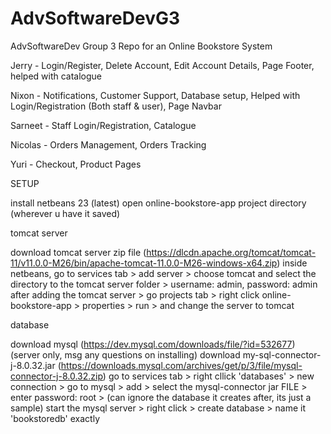 # AdvSoftwareDevG3

AdvSoftwareDev Group 3
Repo for an Online Bookstore System

Jerry - Login/Register, Delete Account, Edit Account Details, Page Footer, helped with catalogue

Nixon - Notifications, Customer Support, Database setup, Helped with Login/Registration (Both staff & user), Page Navbar

Sarneet - Staff Login/Registration, Catalogue

Nicolas - Orders Management, Orders Tracking

Yuri - Checkout, Product Pages

SETUP

install netbeans 23 (latest)
open online-bookstore-app project directory (wherever u have it saved)

tomcat server 

download tomcat server zip file (https://dlcdn.apache.org/tomcat/tomcat-11/v11.0.0-M26/bin/apache-tomcat-11.0.0-M26-windows-x64.zip)
inside netbeans, go to services tab > add server > choose tomcat and select the directory to the tomcat server folder > username: admin, password: admin
after adding the tomcat server > go projects tab > right click online-bookstore-app > properties > run > and change the server to tomcat

database

download mysql (https://dev.mysql.com/downloads/file/?id=532677) (server only, msg any questions on installing)
download my-sql-connector-j-8.0.32.jar (https://downloads.mysql.com/archives/get/p/3/file/mysql-connector-j-8.0.32.zip)
go to services tab > right cllick 'databases' > new connection > go to mysql > add > select the mysql-connector jar FILE > enter password: root > (can ignore the database it creates after, its just a sample)
start the mysql server > right click > create database > name it 'bookstoredb' exactly
